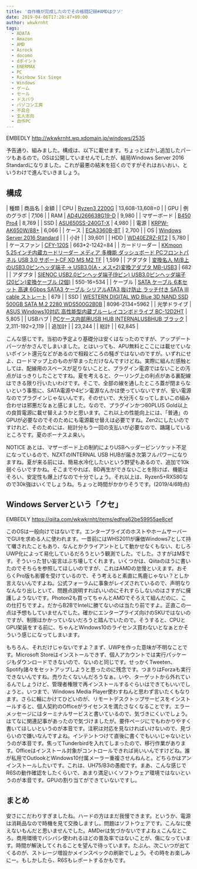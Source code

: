 ```yaml
---
title: '自作機が完成したのでその格闘記録#AMDはクソ'
date: 2019-04-06T17:20:47+09:00
author: wkwkrnht
tags:
  - ADATA
  - Amazon
  - AMD
  - Asrock
  - docomo
  - dポイント
  - ENERMAX
  - PC
  - Rainbow Six Siege
  - Windows
  - ゲーム
  - セール
  - ドスパラ
  - パソコン工房
  - 不具合
  - 玄人志向
  - 自作PC
---
```

EMBEDLY http://wkwkrnht.wp.xdomain.jp/windows/2535

予告通り、組みました。構成は、以下に載せます。ちょっとばかし追加したパーツもあるので。OSは公開していませんでしたが、結局Windows Server 2016 Standardになりました。これが最悪の結末を招くのですがそれはおいおい、というわけで進んでいきましょう。

## 構成
| 種類 | 商品名 | 金額 |
| CPU | [Ryzen3 2200G](https://www.dospara.co.jp/5shopping/detail_parts.php?bg=1&br=10&sbr=1299&ic=451545&ft=Ryzen3+2200G&lf=2) | 13,608-13,608=0 |
| GPU | 例のグラボ | 7,106 |
| RAM | [AD4U266638G19-D](https://www.dospara.co.jp/5shopping/detail_parts.php?bg=1&br=12&sbr=1017&ic=457266&ft=AD4U266638G19-D&lf=2) | 9,980 |
| マザーボード | [B450 Pro4](https://www.dospara.co.jp/5shopping/detail_parts.php?bg=1&br=21&sbr=1297&ic=453935&ft=B450+Pro4&lf=2) | 8,769 |
| SSD | [ASU650SS-240GT-X](https://www.dospara.co.jp/5shopping/detail_parts.php?bg=1&br=115&sbr=1155&ic=456872&ft=ASU650SS-240GT-R&lf=2) | 4,980 |
| 電源 | [KRPW-AK650W/88+](https://www.dospara.co.jp/5shopping/detail_parts.php?bg=1&br=83&sbr=83&ic=440389&ft=KRPW-AK650W%2F88%2B&lf=0) | 6,066 |
| ケース | [ECA3360B-BT](https://www.dospara.co.jp/5shopping/detail_parts.php?bg=1&br=72&sbr=79&ic=385119&lf=2) | 2,700 |
| OS | [Windows Server 2016 Standard](https://product.rakuten.co.jp/product/-/66b067a37af8cff0823de06625c57926/?scid=s_kwa_pla_pcp) | |
| 小計 | | 39,601 |
| HDD | [WD40EZRZ-RT2](https://www.dospara.co.jp/5shopping/detail_parts.php?bg=1&br=13&sbr=172&ic=442588&_bdadid=JPGTE5.00002isv&lf=0) | 5,780 |
| ケースファン | [CFY-120S](https://shop.tsukumo.co.jp/goods/4937925913060) | 663*2-1242=84 |
| カードリーダー | [KKmoon 5.25インチ内蔵カードリーダー メディア 多機能 ダッシュボード PCフロントパネル USB 3.0 サポートCF XD MS M2 TF](https://www.amazon.co.jp/gp/product/B071FH8KQR/ref=ppx_yo_dt_b_asin_title_o01_s00?ie=UTF8&psc=1) | 1,599 |
| アダプタ | [変換名人 M/B上のUSB3.0ピンヘッダ端子 → USB3.0(A・メス×2)変換アダプタ MB-USB3](https://www.amazon.co.jp/gp/product/B00EIEZ5PO/ref=ppx_yo_dt_b_asin_title_o07_s00?ie=UTF8&psc=1) | 682 |
| アダプタ | [SIENOC USB2.0ピンヘッダ端子(9ピン) USB3.0ピンヘッダ端子(20ピン)変換ケーブル (2個)](https://www.amazon.co.jp/gp/product/B01985OE2C/ref=ppx_yo_dt_b_asin_title_o09_s00?ie=UTF8&psc=1) | 550-16=534 |
| ケーブル | [SATA ケーブル 6本セット 高速 6Gbps SATA3 ケーブル シリアルATA3 抜け防止 ラッチ付き SATA III cable ストレート](https://www.amazon.co.jp/gp/product/B074MZRWDK/ref=ppx_yo_dt_b_asin_title_o08_s00?ie=UTF8&psc=1) | 679 |
| SSD | [WESTERN DIGITAL WD Blue 3D NAND SSD 500GB SATA M.2 2280 WDS500G2B0B](https://www.dospara.co.jp/5shopping/detail_parts.php?bg=1&br=115&sbr=1144&ic=448487&ft=WESTERN+DIGITAL+WD+Blue+3D+NAND+SSD+500GB+SATA+M.2+2280+WDS500G2B0B&lf=1) | 8096-2134=5962 |
| 光学ドライブ | [ASUS Windows10対応 高性能型内蔵ブルーレイコンボドライブ BC-12D2HT](https://www.amazon.co.jp/gp/product/B01JP7BW0U/ref=ppx_yo_dt_b_asin_title_o05_s00?ie=UTF8&psc=1) | 5,805 |
| USBハブ | [PCケース内部用USB HUB INTERNALUSBHUB ブラック](https://shop.tsukumo.co.jp/goods/4943508300691) | 2,311-192=2,119 |
| 追加計 | | 23,244 |
| 総計 | | 62,845 |

こんな感じです。当初の予定より基礎分は安くはなったのですが、アップデートパーツがかさんでしまいました。とはいっても、APU無料とここには載せていないポイント還元などがあるので相殺どころの騒ぎではないのですが。いずれにせよ、ロードマップ上のものが早まっただけなんですけどね。実際に組んだ感触としては、配線用のスペースが足りないことと、プラグイン電源ではないことの汚点がはっきりしたことですね。夏を考えると、クーリング上の利点がある裏配線はできる限り行いたいわけです。そこで、全部の線を通したところ蓋が閉まらないという事態に、SATA電源や4ピン電源なんかは使っていないですが、安い電源なのでプラグインじゃないんです。そのせいで、大分汚くなってしまいこの組み合わせは邪悪だなぁと感じました。なので、プラグインかつ80PLUS Gold以上の良質電源に載せ替えようかと思います。これ以上の性能向上には、「普通」のGPUが必要なのでそのためにも電源載せ替えは必要ですね。Zen2にしたいのですけれど、そのためには、総計分もう一回の支払いが必要なので、躊躇しているところです。夏のボーナスよ来い。

NOTICE あとは、マザーボード上の制約によりUSBヘッダーピンソケット不足になっているので、NZXTのINTERNAL USB HUBが届き次第フルパワーになりますね。夏が来る前には、簡易水冷化したいという野望もあるので、追加で10k弱ぐらいですかね。そこまでやれば、BD再生ができないことを除けば、機能はそろい、安定性も爆上げなので十分でしょう。それ以上は、Ryzen5+RX580なので30k強はいくでしょうね。ちょっと時間がかかりそうです。(2019/4/6時点)

## Windows Serverという「クセ」

EMBEDLY https://qiita.com/wkwkrnht/items/edfea62be59955ae8cef

このOSは一般向けではないです。エンタープライズのホストやホームサーバーでGUIを求める人に使われます。一昔前にはWHS2011が廉価Windows7として持て囃されたこともあり、なんとかクライアントとして動かせなくもない、むしろUWP化によって易化しているだろうという観測でした。でした。さすがはM$です。そういった甘い妄言はぶち壊してくれます。いくつかは、Qiitaのほうに書いたのでそちらを参照してほしいのですが、これはAMDの怠慢といえます。おそらくPro版も影響を受けているので、そう考えると素直に馬鹿じゃない？としか言えないんですよね。公式フォーラムに事象がレイズされているので、声明なりなんなり出しといて、問題点説明すればいいのにそれすらしないのはさすがに擁護しようないです。Photon2も買ってちゃんとAMDでそろえて組んだのに、この仕打ちですよ。だからB2BでIntelに勝てないのは当たり前ですよ。正直この一点は予想もしていませんでした。確かにエンタープライズ向けのSKUではないのですが、制限はかかっていないだろうと踏んでいたので。そうすると、CPUとGPU架装をする前に、ちゃんとWindows10のライセンス買わないとなぁとかそういう感じになってしまいます。

もちろん、それだけじゃないですよ？まず、UWPを作った意味が不明なことです。Microsoft Storeはインストールできず、個人アカウントでは実行パッケージもダウンロードできないので、ないのと同じです。せっかくTweeten、Spotify諸々をセットアップしようと思ったのに残念です。つまりはForzaも実行できないんですね。売りたくないんだろうなぁ。いや、ターゲットから外れているんでしょうけど、管理者権限で再インストールするぐらいはできてもいいでしょうと。いつまで、Windows Media Player使わすねんと思わず言いたくもなります。さらに輪にかけてひどいのが、リモートデスクトップサービスをインストールすると、個人契約のOfficeがライセンスを満たさなくなることです。エラーメッセージにはターミナルサービスと書いているので、気づきにくいでしょう。はてなに関連記事があったので気づけましたが。要件ページにでもわかりやすく書いてほしいというのが本音です。注釈は対応を見なければいけないので、見づらいので嫌いなんですよね。インテントつけて直後に書くでもいいじゃないというのが本音です。焦ってTunderbirdを入れてしまったので、移行作業があります。Officeはインストール対象がコントロールできれば尚いいんですけどね。誰が私用でOutlookとWindows10付属メーラー重複させんねんと。どちらかはアンインストールしたいです。これは、UH75/B3の愚痴です。まあ、こんな感じでR6Sの動作確認をしたくらいで、あまり満足いくソフトウェア環境ではないというのが本音です。GPUの割り当てができていないですし。

## まとめ

安さにこだわりすぎましたね。ハードの方はまだ我慢できます。というか、電源は消耗品なので時機を見て交換しますし。問題はソフトウェアです。こんなに使えないもんだと思いませんでした。AMDerは気づかないですよねぇこんなところ。商用環境でバシバシ使われるほどの普及率ではないことが、傷になっています。時間が解決してくれることを望んで待っています。たぶん、次こいつが出てくるのが、ストレージ増設かメインスペックの刷新でしょう。その時をお楽しみにー。もしかしたら、R6Sもレポートするかもです。